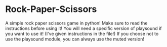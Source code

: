 # Rock-Paper-Scissors
A simple rock paper scissors game in python! Make sure to read the instructions before using it!
You will need a specific version of playsound if you want to use it! (I've given instructions in the file!)
If you choose not to use the playsound module, you can always use the muted version!
